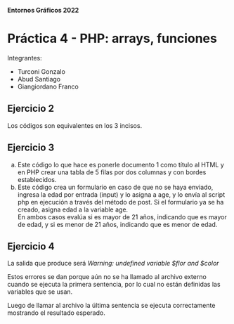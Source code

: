 <style type="text/css">
    ol { list-style-type: lower-alpha; }
</style>

**Entornos Gráficos 2022**

# Práctica 4 - PHP: arrays, funciones

Integrantes: 
* Turconi Gonzalo 
* Abud Santiago 
* Giangiordano Franco

## Ejercicio 2

Los códigos son equivalentes en los 3 incisos.

## Ejercicio 3

1. Este código lo que hace es ponerle documento 1 como título al HTML y en PHP crear una tabla de 5 filas por dos columnas y con bordes establecidos.
2. Este código crea un formulario en caso de que no se haya enviado, ingresa la edad por entrada (input) y lo asigna a age, y lo envía al script php en ejecución a través del método de post. Si el formulario ya se ha creado, asigna edad a la variable age.<br>En ambos casos evalúa si es mayor de 21 años, indicando que es mayor de edad, y si es menor de 21 años, indicando que es menor de edad.

## Ejercicio 4

La salida que produce será *Warning: undefined variable $flor and $color*

Estos errores se dan porque aún no se ha llamado al archivo externo cuando se ejecuta la primera sentencia, por lo cual no están definidas las variables que se usan.

Luego de llamar al archivo la última sentencia se ejecuta correctamente mostrando el resultado esperado.